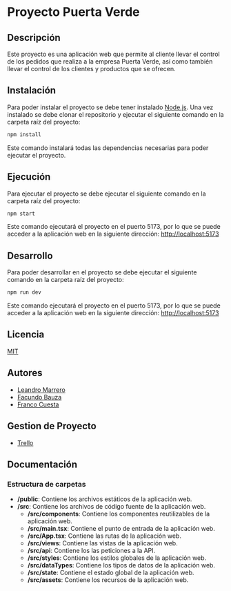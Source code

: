# Proyecto Puerta Verde

## Descripción
Este proyecto es una aplicación web que permite al cliente llevar el control de los pedidos que realiza a la empresa Puerta Verde, así como también llevar el control de los clientes y productos que se ofrecen.

## Instalación
Para poder instalar el proyecto se debe tener instalado [Node.js](https://nodejs.org/es/). Una vez instalado se debe clonar el repositorio y ejecutar el siguiente comando en la carpeta raíz del proyecto:
```bash
npm install
```
Este comando instalará todas las dependencias necesarias para poder ejecutar el proyecto.

## Ejecución
Para ejecutar el proyecto se debe ejecutar el siguiente comando en la carpeta raíz del proyecto:
```bash
npm start
```
Este comando ejecutará el proyecto en el puerto 5173, por lo que se puede acceder a la aplicación web en la siguiente dirección: [http://localhost:5173](http://localhost:5173)

## Desarrollo
Para poder desarrollar en el proyecto se debe ejecutar el siguiente comando en la carpeta raíz del proyecto:
```bash
npm run dev
```
Este comando ejecutará el proyecto en el puerto 5173, por lo que se puede acceder a la aplicación web en la siguiente dirección: [http://localhost:5173](http://localhost:5173)

## Licencia
[MIT](https://choosealicense.com/licenses/mit/)

## Autores
- [Leandro Marrero](https://github.com/leandro3742)
- [Facundo Bauza](https://github.com/leandro3742)
- [Franco Cuesta](https://github.com/leandro3742)

## Gestion de Proyecto
- [Trello](https://trello.com/b/3Q4Z6Z6Q/puerta-verde)

## Documentación
### Estructura de carpetas
- **/public**: Contiene los archivos estáticos de la aplicación web.
- **/src**: Contiene los archivos de código fuente de la aplicación web.
  - **/src/components**: Contiene los componentes reutilizables de la aplicación web.
  - **/src/main.tsx**: Contiene el punto de entrada de la aplicación web.
  - **/src/App.tsx**: Contiene las rutas de la aplicación web.
  - **/src/views**: Contiene las vistas de la aplicación web.
  - **/src/api**: Contiene los las peticiones a la API.
  - **/src/styles**: Contiene los estilos globales de la aplicación web.
  - **/src/dataTypes**: Contiene los tipos de datos de la aplicación web.
  - **/src/state**: Contiene el estado global de la aplicación web.
  - **/src/assets**: Contiene los recursos de la aplicación web.
